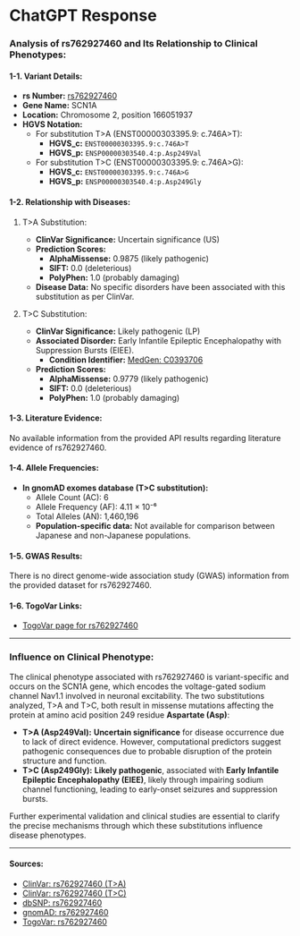 # ChatGPT Response

### Analysis of rs762927460 and Its Relationship to Clinical Phenotypes:

#### **1-1. Variant Details**:  
- **rs Number:** [rs762927460](https://identifiers.org/dbsnp/rs762927460)  
- **Gene Name:** SCN1A  
- **Location:** Chromosome 2, position 166051937  
- **HGVS Notation:**  
  - For substitution T>A (ENST00000303395.9: c.746A>T):  
    - **HGVS_c:** `ENST00000303395.9:c.746A>T`  
    - **HGVS_p:** `ENSP00000303540.4:p.Asp249Val`  
  - For substitution T>C (ENST00000303395.9: c.746A>G):  
    - **HGVS_c:** `ENST00000303395.9:c.746A>G`  
    - **HGVS_p:** `ENSP00000303540.4:p.Asp249Gly`  

#### **1-2. Relationship with Diseases**:  

1. T>A Substitution:
   - **ClinVar Significance:** Uncertain significance (US)  
   - **Prediction Scores:**  
     - **AlphaMissense:** 0.9875 (likely pathogenic)  
     - **SIFT:** 0.0 (deleterious)  
     - **PolyPhen:** 1.0 (probably damaging)  
   - **Disease Data:** No specific disorders have been associated with this substitution as per ClinVar.  

2. T>C Substitution:
   - **ClinVar Significance:** Likely pathogenic (LP)  
   - **Associated Disorder:** Early Infantile Epileptic Encephalopathy with Suppression Bursts (EIEE).  
     - **Condition Identifier:** [MedGen: C0393706](https://www.ncbi.nlm.nih.gov/medgen/359171)  
   - **Prediction Scores:**  
     - **AlphaMissense:** 0.9779 (likely pathogenic)  
     - **SIFT:** 0.0 (deleterious)  
     - **PolyPhen:** 1.0 (probably damaging)  

#### **1-3. Literature Evidence**:  
No available information from the provided API results regarding literature evidence of rs762927460.  

#### **1-4. Allele Frequencies**:
- **In gnomAD exomes database (T>C substitution):**  
  - Allele Count (AC): 6  
  - Allele Frequency (AF): 4.11 × 10⁻⁶  
  - Total Alleles (AN): 1,460,196  
  - **Population-specific data:** Not available for comparison between Japanese and non-Japanese populations.

#### **1-5. GWAS Results**:  
There is no direct genome-wide association study (GWAS) information from the provided dataset for rs762927460.

#### **1-6. TogoVar Links**:  
- [TogoVar page for rs762927460](https://togovar.biosciencedbc.jp/variant/2-166051937-T-A)  

---

### **Influence on Clinical Phenotype:**

The clinical phenotype associated with rs762927460 is variant-specific and occurs on the SCN1A gene, which encodes the voltage-gated sodium channel Nav1.1 involved in neuronal excitability. The two substitutions analyzed, T>A and T>C, both result in missense mutations affecting the protein at amino acid position 249 residue **Aspartate (Asp)**:  
- **T>A (Asp249Val):** **Uncertain significance** for disease occurrence due to lack of direct evidence. However, computational predictors suggest pathogenic consequences due to probable disruption of the protein structure and function.  
- **T>C (Asp249Gly):** **Likely pathogenic**, associated with **Early Infantile Epileptic Encephalopathy (EIEE)**, likely through impairing sodium channel functioning, leading to early-onset seizures and suppression bursts.  

Further experimental validation and clinical studies are essential to clarify the precise mechanisms through which these substitutions influence disease phenotypes.  

---

#### Sources:  
- [ClinVar: rs762927460 (T>A)](https://www.ncbi.nlm.nih.gov/clinvar/variation/805385)  
- [ClinVar: rs762927460 (T>C)](https://www.ncbi.nlm.nih.gov/clinvar/variation/660877)  
- [dbSNP: rs762927460](https://identifiers.org/dbsnp/rs762927460)  
- [gnomAD: rs762927460](https://gnomad.broadinstitute.org/variant/2-166051937-T-C?dataset=gnomad_r4)  
- [TogoVar: rs762927460](https://togovar.biosciencedbc.jp/variant/2-166051937-T-A)  